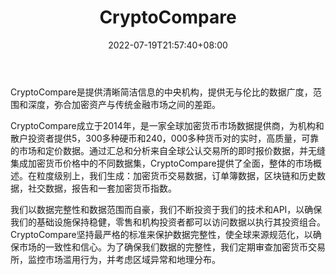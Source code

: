 ﻿---
weight: 
title: "CryptoCompare"
description: "CryptoCompare 是一家提供关于数字货币的数据和分析的公司，依靠微软 Azure 存储实时加密货币市场数据并向其用户和合作伙伴提供这些数据"
date: 2022-07-19T21:57:40+08:00
lastmod: 2022-07-19T16:45:40+08:00
draft: false
authors: ["june"]
featuredImage: "cryptocompare.jpg"
link: "https://www.cryptocompare.com/"
tags: ["数据分析","CryptoCompare"]
categories: ["navigation"]
navigation: ["数据分析"]
lightgallery: true
toc: true
pinned: false
recommend: false
recommend1: false
---
CryptoCompare是提供清晰简洁信息的中央机构，提供无与伦比的数据广度，范围和深度，弥合加密资产与传统金融市场之间的差距。

CryptoCompare成立于2014年，是一家全球加密货币市场数据提供商，为机构和散户投资者提供5，300多种硬币和240，000多种货币对的实时，高质量，可靠的市场和定价数据。通过汇总和分析来自全球公认交易所的即时报价数据，并无缝集成加密货币价格中的不同数据集，CryptoCompare提供了全面，整体的市场概述。在粒度级别上，我们生成：加密货币交易数据，订单簿数据，区块链和历史数据，社交数据，报告和一套加密货币指数。

我们以数据完整性和数据范围而自豪，我们不断投资于我们的技术和API，以确保我们的基础设施保持稳健，零售和机构投资者都可以访问数据以执行其投资组合。CryptoCompare坚持最严格的标准来保护数据完整性，使全球来源规范化，以确保市场的一致性和信心。为了确保我们数据的完整性，我们定期审查加密货币交易所，监控市场滥用行为，并考虑区域异常和地理分布。